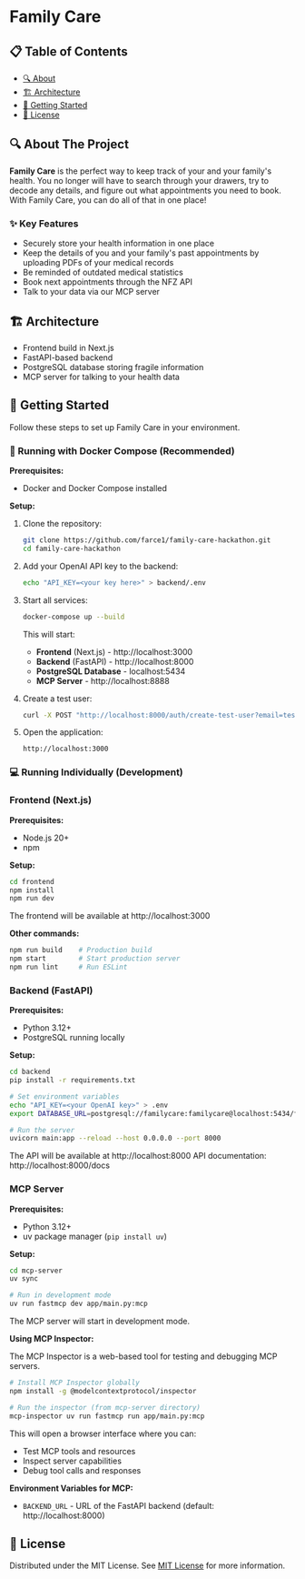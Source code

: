 # Family Care

## 📋 Table of Contents

- [🔍 About](#-about-the-project)
- [🏗️ Architecture](#arch)
- [🚀 Getting Started](#-getting-started)
- [📄 License](#-license)

## 🔍 About The Project

**Family Care** is the perfect way to keep track of your and your family's health. You no longer will have to search through your drawers, try to decode any details, and figure out what appointments you need to book. With Family Care, you can do all of that in one place!

### **✨ Key Features**

- Securely store your health information in one place
- Keep the details of you and your family's past appointments by uploading PDFs of your medical records
- Be reminded of outdated medical statistics
- Book next appointments through the NFZ API
- Talk to your data via our MCP server

## **🏗️ Architecture** <a name="arch"></a>

- Frontend build in Next.js
- FastAPI-based backend
- PostgreSQL database storing fragile information
- MCP server for talking to your health data


## **🚀 Getting Started**

Follow these steps to set up Family Care in your environment.

### 🐳 Running with Docker Compose (Recommended)

**Prerequisites:**
- Docker and Docker Compose installed

**Setup:**
1. Clone the repository:
   ```bash
   git clone https://github.com/farce1/family-care-hackathon.git
   cd family-care-hackathon
   ```

2. Add your OpenAI API key to the backend:
   ```bash
   echo "API_KEY=<your key here>" > backend/.env
   ```

3. Start all services:
   ```bash
   docker-compose up --build
   ```

   This will start:
   - **Frontend** (Next.js) - http://localhost:3000
   - **Backend** (FastAPI) - http://localhost:8000
   - **PostgreSQL Database** - localhost:5434
   - **MCP Server** - http://localhost:8888

4. Create a test user:
   ```bash
   curl -X POST "http://localhost:8000/auth/create-test-user?email=test@example.com&first_name=Test&last_name=User"
   ```

5. Open the application:
   ```
   http://localhost:3000
   ```

### 💻 Running Individually (Development)

### Frontend (Next.js)

**Prerequisites:**
- Node.js 20+
- npm

**Setup:**
```bash
cd frontend
npm install
npm run dev
```

The frontend will be available at http://localhost:3000

**Other commands:**
```bash
npm run build    # Production build
npm start        # Start production server
npm run lint     # Run ESLint
```

### Backend (FastAPI)

**Prerequisites:**
- Python 3.12+
- PostgreSQL running locally

**Setup:**
```bash
cd backend
pip install -r requirements.txt

# Set environment variables
echo "API_KEY=<your OpenAI key>" > .env
export DATABASE_URL=postgresql://familycare:familycare@localhost:5434/familycare

# Run the server
uvicorn main:app --reload --host 0.0.0.0 --port 8000
```

The API will be available at http://localhost:8000
API documentation: http://localhost:8000/docs

### MCP Server

**Prerequisites:**
- Python 3.12+
- uv package manager (`pip install uv`)

**Setup:**
```bash
cd mcp-server
uv sync

# Run in development mode
uv run fastmcp dev app/main.py:mcp
```

The MCP server will start in development mode.

**Using MCP Inspector:**

The MCP Inspector is a web-based tool for testing and debugging MCP servers.

```bash
# Install MCP Inspector globally
npm install -g @modelcontextprotocol/inspector

# Run the inspector (from mcp-server directory)
mcp-inspector uv run fastmcp run app/main.py:mcp
```

This will open a browser interface where you can:
- Test MCP tools and resources
- Inspect server capabilities
- Debug tool calls and responses

**Environment Variables for MCP:**
- `BACKEND_URL` - URL of the FastAPI backend (default: http://localhost:8000)

## 📄 License

Distributed under the MIT License. See [MIT License](LICENSE) for more information.
